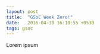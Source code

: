```yaml
---
layout: post
title:  "GSoC Week Zero!"
date:   2016-04-30 16:10:55 +0530
tags: gsoc
---
```


Lorem ipsum